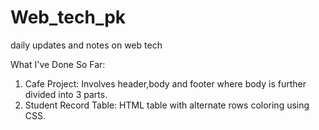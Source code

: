 # Web_tech_pk
daily updates and notes on web tech 

What I've Done So Far:
1. Cafe Project: Involves header,body and footer where body is further divided into 3 parts.
2. Student Record Table: HTML table with alternate rows coloring using CSS.
